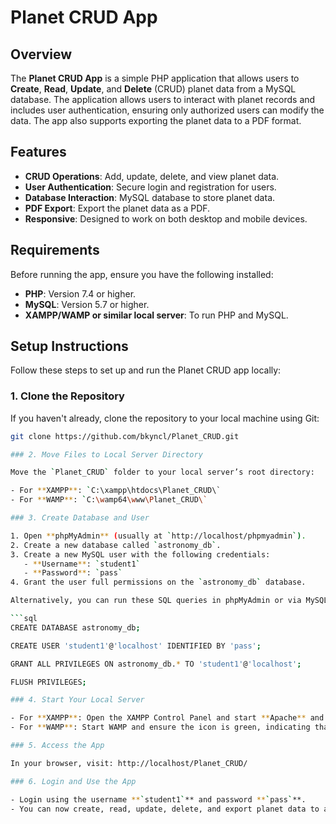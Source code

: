 # Planet CRUD App

## Overview

The **Planet CRUD App** is a simple PHP application that allows users to **Create**, **Read**, **Update**, and **Delete** (CRUD) planet data from a MySQL database. The application allows users to interact with planet records and includes user authentication, ensuring only authorized users can modify the data. The app also supports exporting the planet data to a PDF format.

## Features

- **CRUD Operations**: Add, update, delete, and view planet data.
- **User Authentication**: Secure login and registration for users.
- **Database Interaction**: MySQL database to store planet data.
- **PDF Export**: Export the planet data as a PDF.
- **Responsive**: Designed to work on both desktop and mobile devices.

## Requirements

Before running the app, ensure you have the following installed:

- **PHP**: Version 7.4 or higher.
- **MySQL**: Version 5.7 or higher.
- **XAMPP/WAMP or similar local server**: To run PHP and MySQL.

## Setup Instructions

Follow these steps to set up and run the Planet CRUD app locally:

### 1. Clone the Repository

If you haven't already, clone the repository to your local machine using Git:

```bash
git clone https://github.com/bkyncl/Planet_CRUD.git

### 2. Move Files to Local Server Directory

Move the `Planet_CRUD` folder to your local server’s root directory:

- For **XAMPP**: `C:\xampp\htdocs\Planet_CRUD\`
- For **WAMP**: `C:\wamp64\www\Planet_CRUD\`

### 3. Create Database and User

1. Open **phpMyAdmin** (usually at `http://localhost/phpmyadmin`).
2. Create a new database called `astronomy_db`.
3. Create a new MySQL user with the following credentials:
   - **Username**: `student1`
   - **Password**: `pass`
4. Grant the user full permissions on the `astronomy_db` database.

Alternatively, you can run these SQL queries in phpMyAdmin or via MySQL command line:

```sql
CREATE DATABASE astronomy_db;

CREATE USER 'student1'@'localhost' IDENTIFIED BY 'pass';

GRANT ALL PRIVILEGES ON astronomy_db.* TO 'student1'@'localhost';

FLUSH PRIVILEGES;

### 4. Start Your Local Server

- For **XAMPP**: Open the XAMPP Control Panel and start **Apache** and **MySQL**.
- For **WAMP**: Start WAMP and ensure the icon is green, indicating that both Apache and MySQL are running.

### 5. Access the App

In your browser, visit: http://localhost/Planet_CRUD/

### 6. Login and Use the App

- Login using the username **`student1`** and password **`pass`**.
- You can now create, read, update, delete, and export planet data to a PDF.